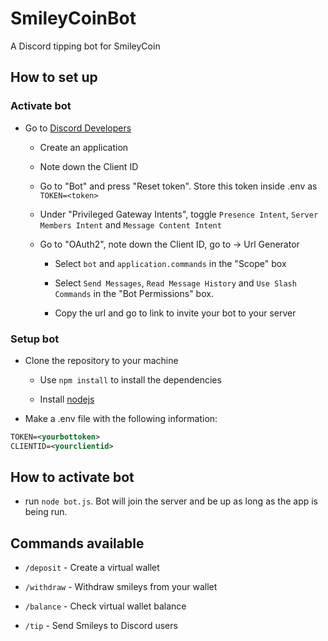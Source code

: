 # SmileyCoinBot
A Discord tipping bot for SmileyCoin

## How to set up

### Activate bot

- Go to [Discord Developers](https://discord.com/developers/applications/)
  
  - Create an application
  
  - Note down the Client ID
  
  - Go to "Bot" and press "Reset token". Store this token inside .env as `TOKEN=<token>`
  
  - Under "Privileged Gateway Intents", toggle `Presence Intent`, `Server Members Intent` and `Message Content Intent`
  
  - Go to "OAuth2", note down the Client ID, go to -> Url Generator

    - Select `bot` and `application.commands` in the "Scope" box 
    
    - Select `Send Messages`, `Read Message History` and `Use Slash Commands` in the "Bot Permissions" box. 
    
    - Copy the url and go to link to invite your bot to your server

### Setup bot

- Clone the repository to your machine

  - Use `npm install` to install the dependencies
  
  - Install [nodejs](https://nodejs.org/en/)

- Make a .env file with the following information:
```xml
TOKEN=<yourbottoken>
CLIENTID=<yourclientid>
``` 
    
## How to activate bot

- run `node bot.js`. Bot will join the server and be up as long as the app is being run.

## Commands available

- `/deposit` - Create a virtual wallet

- `/withdraw` - Withdraw smileys from your wallet

- `/balance` - Check virtual wallet balance

- `/tip` - Send Smileys to Discord users
